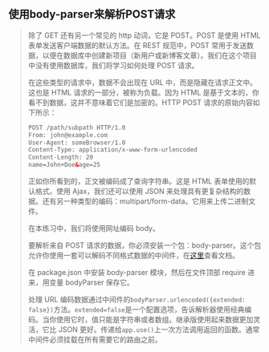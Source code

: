 ## 使用body-parser来解析POST请求

> 除了 GET 还有另一个常见的 http 动词，它是 POST。POST 是使用 HTML 表单发送客户端数据的默认方法。在 REST 规范中，POST 常用于发送数据，以便在数据库中创建新项目（新用户或新博客文章）。我们在这个项目中没有使用数据库，我们将学习如何处理 POST 请求。
>
> 在这些类型的请求中，数据不会出现在 URL 中，而是隐藏在请求正文中。这也是 HTML 请求的一部分，被称为负载。因为 HTML 是基于文本的，你看不到数据，这并不意味着它们是加密的。HTTP POST 请求的原始内容如下所示：
>
> ```html
> POST /path/subpath HTTP/1.0
> From: john@example.com
> User-Agent: someBrowser/1.0
> Content-Type: application/x-www-form-urlencoded
> Content-Length: 20
> name=John+Doe&age=25
> ```
>
> 正如你所看到的，正文被编码成了查询字符串。这是 HTML 表单使用的默认格式。使用 Ajax，我们还可以使用 JSON 来处理具有更复杂结构的数据。还有另一种类型的编码：multipart/form-data。它用来上传二进制文件。
>
> 在本练习中，我们将使用网址编码 body。
>
> 要解析来自 POST 请求的数据，你必须安装一个包：body-parser。这个包允许你使用一套可以解码不同格式数据的中间件，在[这里](https://github.com/expressjs/body-parser)查看文档。
>
> 在 package.json 中安装 body-parser 模块，然后在文件顶部 require 进来，用变量 bodyParser 保存它。
>
> 处理 URL 编码数据通过中间件的`bodyParser.urlencoded({extended: false})`方法。`extended=false`是一个配置选项，告诉解析器使用经典编码。当你使用它时，值只能是字符串或者数组。继承版使用起来数据更加灵活，它比 JSON 更好。传递给`app.use()`上一次方法调用返回的函数。通常中间件必须挂载在所有需要它的路由之前。